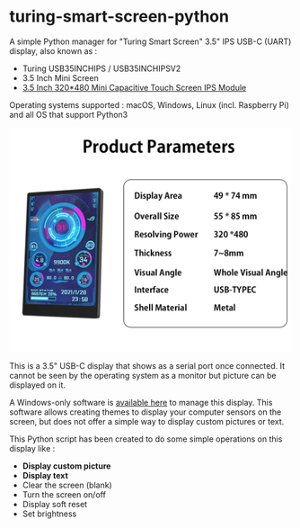 # turing-smart-screen-python
A simple Python manager for "Turing Smart Screen" 3.5" IPS USB-C (UART) display, also known as :
- Turing USB35INCHIPS / USB35INCHIPSV2
- 3.5 Inch Mini Screen
- [3.5 Inch 320*480 Mini Capacitive Touch Screen IPS Module](https://www.aliexpress.com/item/1005002505149293.html)

Operating systems supported : macOS, Windows, Linux (incl. Raspberry Pi) and all OS that support Python3
  
<img src="res/smart-screen-3.webp" width="500"/>

This is a 3.5" USB-C display that shows as a serial port once connected.
It cannot be seen by the operating system as a monitor but picture can be displayed on it.

A Windows-only software is [available here](https://translate.google.com/translate?sl=auto&u=https://gitee.com/emperg/usblcd/raw/master/dev0/realse.ini) to manage this display.
This software allows creating themes to display your computer sensors on the screen, but does not offer a simple way to display custom pictures or text.

This Python script has been created to do some simple operations on this display like :
- **Display custom picture**
- **Display text**
- Clear the screen (blank)
- Turn the screen on/off
- Display soft reset
- Set brightness


